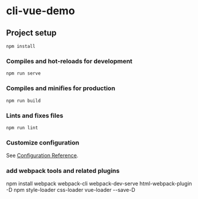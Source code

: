 # cli-vue-demo

## Project setup
```
npm install
```

### Compiles and hot-reloads for development
```
npm run serve
```

### Compiles and minifies for production
```
npm run build
```

### Lints and fixes files
```
npm run lint
```

### Customize configuration
See [Configuration Reference](https://cli.vuejs.org/config/).

### add webpack tools and related plugins
npm install webpack webpack-cli webpack-dev-serve html-webpack-plugin -D 
npm style-loader css-loader  vue-loader --save-D 

